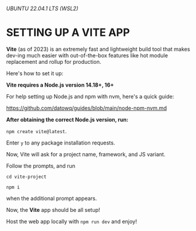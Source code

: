 ###### UBUNTU 22.04.1 LTS (WSL2)
# SETTING UP A VITE APP
**Vite** (as of 2023) is an extremely fast and lightweight build tool that makes dev-ing much easier with out-of-the-box features like hot module replacement and rollup for production.

Here's how to set it up:


**Vite requires a Node.js version 14.18+, 16+**

For help setting up Node.js and npm with nvm, here's a quick guide:

https://github.com/datowq/guides/blob/main/node-npm-nvm.md


**After obtaining the correct Node.js version, run:**

`npm create vite@latest`.

Enter `y` to any package installation requests.

Now, Vite will ask for a project name, framework, and JS variant.

Follow the prompts, and run

`cd vite-project`

`npm i`

when the additional prompt appears.


Now, the **Vite** app should be all setup!

Host the web app locally with `npm run dev` and enjoy!
